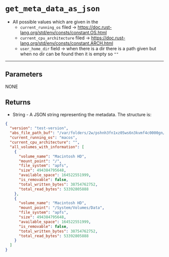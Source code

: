 # `get_meta_data_as_json`

- All possible values which are given in the 
  - `current_running_os` filed -> https://doc.rust-lang.org/std/env/consts/constant.OS.html
  - `current_cpu_architecture` filed -> https://doc.rust-lang.org/std/env/consts/constant.ARCH.html
  - `user_home_dir` field -> when there is a dir there is a path given but when no dir can be found
    then it is empty so `""`
---
## Parameters
NONE

## Returns
- String - A JSON string representing the metadata. The structure is:
```json
{
  "version": "test-version",
  "abs_file_path_buf": "/var/folders/2w/pshnh3fn1xz05ws6n3kvmf4c0000gn/T/.tmpjJuuxg/meta_data.json",
  "current_running_os": "macos",
  "current_cpu_architecture": "",
  "all_volumes_with_information": [
    {
      "volume_name": "Macintosh HD",
      "mount_point": "/",
      "file_system": "apfs",
      "size": 494384795648,
      "available_space": 164522551999,
      "is_removable": false,
      "total_written_bytes": 38754762752,
      "total_read_bytes": 53392805888
    },
    {
      "volume_name": "Macintosh HD",
      "mount_point": "/System/Volumes/Data",
      "file_system": "apfs",
      "size": 494384795648,
      "available_space": 164522551999,
      "is_removable": false,
      "total_written_bytes": 38754762752,
      "total_read_bytes": 53392805888
    }
  ]
}
```

